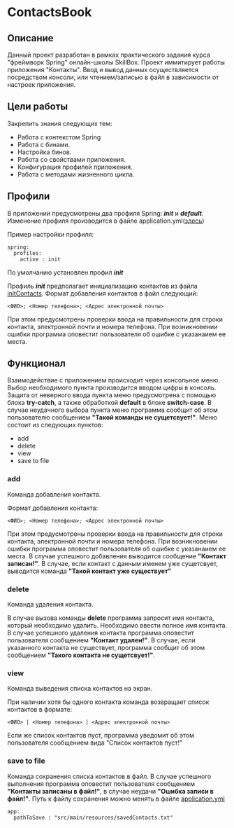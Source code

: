 # ContactsBook

## Описание
Данный проект разработан в рамках практического задания курса "фреймворк Spring" онлайн-школы SkillBox. 
Проект иммитирует работы приложения "Контакты". Ввод и вывод данных осуществляется посредством консоли, или чтением/записью в файл в зависимости от настроек приложения.

## Цели работы ##

Закрепить знания следующих тем:

+ Работа с контекстом Spring
+ Работа с бинами.
+ Настройка бинов.
+ Работа со свойствами приложения.
+ Конфигурация профилей приложения.
+ Работа с методами жизненного цикла.

## Профили
В приложении предусмотрены два профиля Spring: ***init*** и ***default***.
Изменение профиля производится в файле application.yml([здесь](https://github.com/Denisow23/contact-book-skillbox-spring-contexthomework/blob/master/src/main/resources/application.yml)) 

Пример настройки профиля:
```
spring:
  profiles:
    active : init
```
По умолчанию установлен профил ***init***

Профиль ***init*** предполагает инициализацию контактов из файла [initContacts](https://github.com/Denisow23/contact-book-skillbox-spring-contexthomework/blob/master/src/main/resources/initContacts.txt). Формат добавления контактов в файл следующий:
```
<ФИО>; <Номер телефона>; <Адрес электронной почты>
```
При этом предусмотрены проверки ввода на правильности для строки контакта, электронной почти и номера телефона. При возникновении ошибки программа оповестит пользователя об ошибке с указанаием ее места.

## Функционал

Взаимодействие с приложением происходит через консольное меню. Выбор необходимого пункта производится вводом цифры в консоль. Защита от неверного ввода пункта меню предусмотрена с помощью блока **try-catch**, а также обработкой **default** в блоке **switch-case**. В случае неудачного выбора пункта меню программа сообщит об этом пользователю сообщением **"Такой команды не сущетсвует!"**.  Меню состоит из следующих пунктов:
+ add
+ delete
+ view
+ save to file

### add

Команда добавления контакта.

Формат добавления контакта:
```
<ФИО>; <Номер телефона>; <Адрес электронной почты>
```
При этом предусмотрены проверки ввода на правильности для строки контакта, электронной почти и номера телефона. При возникновении ошибки программа оповестит пользователя об ошибке с указанаием ее места.
В случае успешного добавления выводится сообщение **"Контакт записан!"**. В случае, если контакт с данным именем уже сущетсвует, выводится команда **"Такой контакт уже существует"**

### delete

Команда удаления контакта.

В случае вызова команды **delete** программа запросит имя контакта, который необходимо удалить. Необходимо ввести полное имя контакта. В случае успешного удаления контакта программа оповестит пользователя сообщением **"Контакт удален!"**. В случае, если указанного контакта не существует, программа сообщит об этом сообщением **"Такого контакта не сущетсвует!"**.

### view

Команда выведения списка контактов на экран.

При наличии хотя бы одного контакта команда возвращает список контактов в формате: 
```
<ФИО> | <Номер телефона> | <Адрес электронной почты>
```
Если же список контактов пуст, программа уведомит об этом пользователя сообщением вида "Список контактов пуст!"

### save to file

Команда сохранения списка контактов в файл. В случае успешного выполнения программа оповестит пользователя сообщением **"Контакты записаны в файл!"**, в случае неудачи **"Ошибка записи в файл!"**.
Путь к файлу сохранения можно менять в файле [application.yml](https://github.com/Denisow23/contact-book-skillbox-spring-contexthomework/blob/master/src/main/resources/application.yml)
```
app:
  pathToSave : "src/main/resources/savedContacts.txt"
```

